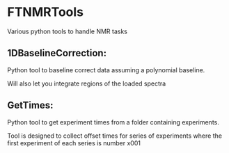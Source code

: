 # FTNMRTools

Various python tools to handle NMR tasks

## 1DBaselineCorrection:

Python tool to baseline correct data assuming a polynomial baseline.

Will also let you integrate regions of the loaded spectra

## GetTimes:

Python tool to get experiment times from a folder containing experiments.

Tool is designed to collect offset times for series of experiments where the first experiment of each series is number x001
